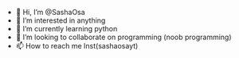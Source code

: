 - 👋 Hi, I’m @SashaOsa
- 👀 I’m interested in anything
- 🌱 I’m currently learning python
- 💞️ I’m looking to collaborate on programming (noob programming)
- 📫 How to reach me Inst(sashaosayt)

<!---
SashaOsa/SashaOsa is a ✨ special ✨ repository because its `README.md` (this file) appears on your GitHub profile.
You can click the Preview link to take a look at your changes.
--->
